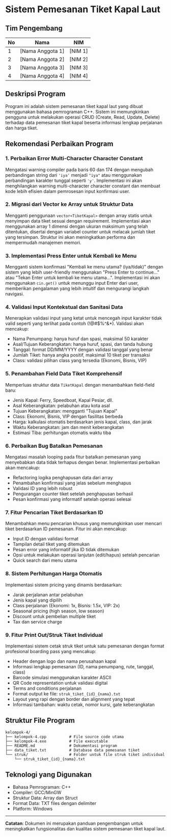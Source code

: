 # Sistem Pemesanan Tiket Kapal Laut

## Tim Pengembang
| No | Nama | NIM |
|----|------|-----|
| 1 | [Nama Anggota 1] | [NIM 1] |
| 2 | [Nama Anggota 2] | [NIM 2] |
| 3 | [Nama Anggota 3] | [NIM 3] |
| 4 | [Nama Anggota 4] | [NIM 4] |

## Deskripsi Program
Program ini adalah sistem pemesanan tiket kapal laut yang dibuat menggunakan bahasa pemrograman C++. Sistem ini memungkinkan pengguna untuk melakukan operasi CRUD (Create, Read, Update, Delete) terhadap data pemesanan tiket kapal beserta informasi lengkap perjalanan dan harga tiket.

## Rekomendasi Perbaikan Program

### 1. **Perbaikan Error Multi-Character Character Constant**
Mengatasi warning compiler pada baris 60 dan 174 dengan mengubah perbandingan string dari `'iya'` menjadi `"iya"` atau menggunakan perbandingan karakter tunggal seperti `'y'`. Implementasi ini akan menghilangkan warning multi-character character constant dan membuat kode lebih efisien dalam pemrosesan input konfirmasi user.

### 2. **Migrasi dari Vector ke Array untuk Struktur Data**
Mengganti penggunaan `vector<TiketKapal>` dengan array statis untuk menyimpan data tiket sesuai dengan requirement. Implementasi akan menggunakan array 1 dimensi dengan ukuran maksimum yang telah ditentukan, disertai dengan variabel counter untuk melacak jumlah tiket yang tersimpan. Struktur ini akan meningkatkan performa dan mempermudah manajemen memori.

### 3. **Implementasi Press Enter untuk Kembali ke Menu**
Mengganti sistem konfirmasi "Kembali ke menu utama? (iya/tidak)" dengan sistem yang lebih user-friendly menggunakan "Press Enter to continue..." atau "Tekan Enter untuk kembali ke menu utama...". Implementasi ini akan menggunakan `cin.get()` untuk menunggu input Enter dari user, memberikan pengalaman yang lebih intuitif dan mengurangi langkah navigasi.

### 4. **Validasi Input Kontekstual dan Sanitasi Data**
Menerapkan validasi input yang ketat untuk mencegah input karakter tidak valid seperti yang terlihat pada contoh (!@#$%^&*). Validasi akan mencakup:
- Nama Penumpang: hanya huruf dan spasi, maksimal 50 karakter
- Asal/Tujuan Keberangkatan: hanya huruf, spasi, dan tanda hubung
- Tanggal: format DD/MM/YYYY dengan validasi tanggal yang benar
- Jumlah Tiket: hanya angka positif, maksimal 10 tiket per transaksi
- Class: validasi pilihan class yang tersedia (Ekonomi, Bisnis, VIP)

### 5. **Penambahan Field Data Tiket Komprehensif**
Memperluas struktur data `TiketKapal` dengan menambahkan field-field baru:
- Jenis Kapal: Ferry, Speedboat, Kapal Pesiar, dll.
- Asal Keberangkatan: pelabuhan atau kota asal
- Tujuan Keberangkatan: mengganti "Tujuan Kapal"
- Class: Ekonomi, Bisnis, VIP dengan fasilitas berbeda
- Harga: kalkulasi otomatis berdasarkan jenis kapal, class, dan jarak
- Waktu Keberangkatan: jam dan menit keberangkatan
- Estimasi Tiba: perhitungan otomatis waktu tiba

### 6. **Perbaikan Bug Batalkan Pemesanan**
Mengatasi masalah looping pada fitur batalkan pemesanan yang menyebabkan data tidak terhapus dengan benar. Implementasi perbaikan akan mencakup:
- Refactoring logika penghapusan data dari array
- Penambahan konfirmasi yang jelas sebelum menghapus
- Validasi ID yang lebih robust
- Pengurangan counter tiket setelah penghapusan berhasil
- Pesan konfirmasi yang informatif setelah operasi selesai

### 7. **Fitur Pencarian Tiket Berdasarkan ID**
Menambahkan menu pencarian khusus yang memungkinkan user mencari tiket berdasarkan ID pemesanan. Fitur ini akan mencakup:
- Input ID dengan validasi format
- Tampilan detail tiket yang ditemukan
- Pesan error yang informatif jika ID tidak ditemukan
- Opsi untuk melakukan operasi lanjutan (edit/hapus) setelah pencarian
- Quick search dari menu utama

### 8. **Sistem Perhitungan Harga Otomatis**
Implementasi sistem pricing yang dinamis berdasarkan:
- Jarak perjalanan antar pelabuhan
- Jenis kapal yang dipilih
- Class perjalanan (Ekonomi: 1x, Bisnis: 1.5x, VIP: 2x)
- Seasonal pricing (high season, low season)
- Discount untuk pembelian multiple tiket
- Tax dan service charge

### 9. **Fitur Print Out/Struk Tiket Individual**
Implementasi sistem cetak struk tiket untuk satu pemesanan dengan format profesional boarding pass yang mencakup:
- Header dengan logo dan nama perusahaan kapal
- Informasi lengkap pemesanan (ID, nama penumpang, rute, tanggal, class)
- Barcode simulasi menggunakan karakter ASCII
- QR Code representation untuk validasi digital
- Terms and conditions perjalanan
- Format output ke file: `struk_tiket_{id}_{nama}.txt`
- Layout yang rapi dengan border dan alignment yang tepat
- Informasi tambahan: waktu cetak, nomor kursi, gate keberangkatan

## Struktur File Program
```
kelompok-4/
├── kelompok-4.cpp          # File source code utama
├── kelompok-4.exe          # File executable
├── README.md               # Dokumentasi program
├── data_tiket.txt          # Database data pemesanan tiket
└── struk/                  # Folder untuk file struk tiket individual
    └── struk_tiket_{id}_{nama}.txt
```

## Teknologi yang Digunakan
- Bahasa Pemrograman: C++
- Compiler: GCC/MinGW
- Struktur Data: Array dan Struct
- Format Data: TXT files dengan delimiter
- Platform: Windows

---
**Catatan**: Dokumen ini merupakan panduan pengembangan untuk meningkatkan fungsionalitas dan kualitas sistem pemesanan tiket kapal laut.
